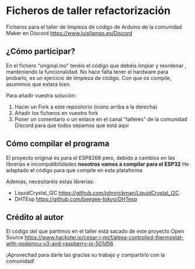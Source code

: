 # Ficheros de taller refactorización

Ficheros para el taller de limpieza de código de Arduino de la comunidad Maker en Discord https://www.luisllamas.es/Discord


## ¿Cómo participar?
En el fichero "original.ino" tenéis el código que debéis limpiar y reordenar , manteniendo la funcionalidad.
No hace falta tener el hardware para probarlo, es un ejercicio de limpieza de código. Con que os compile, asumimos que estará bien.

Para añadir vuestra solución:
1. Hacer un Fork a este repositorio (icono arriba a la derecha)
2. Añadir los ficheros en vuestro fork
3. Poner un comentario o un enlace en el canal "talleres" de la comunidad Discord para que todos sepamos que está aquí

## Cómo compilar el programa
El proyecto original es para el ESP8266 pero, debido a cambios en las librerías e incompatibilidades **nosotros vamos a compilar para el ESP32**
He adaptado el código para que compile en esta plataforma

Además, necesitaréis estas librerías:
- LiquidCrystal_I2C https://github.com/johnrickman/LiquidCrystal_I2C
- DHTEsp https://github.com/beegee-tokyo/DHTesp

## Crédito al autor
El código del que partimos en el taller está sacado de este proyecto Open Source
https://www.hackster.io/cesar-j-mcf/alexa-controlled-thermostat-with-nodemcu-v3-and-raspberry-pi-501d56

¡Aprovechad para darle las gracias su trabajo y compartirlo con la comunidad!
